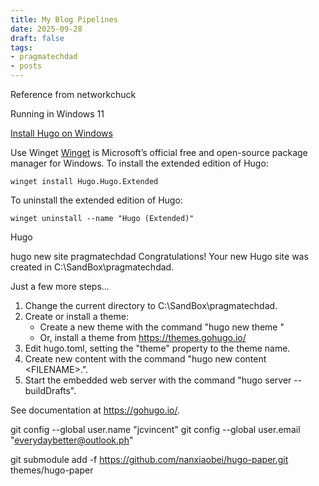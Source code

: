```yaml
---
title: My Blog Pipelines
date: 2025-09-28
draft: false
tags:
- pragmatechdad
- posts
---
```


Reference from networkchuck

Running in Windows 11

[Install Hugo on Windows](https://gohugo.io/installation/windows/)

Use Winget
[Winget](https://learn.microsoft.com/en-us/windows/package-manager/) is Microsoft’s official free and open-source package manager for Windows. To install the extended edition of Hugo:

```
winget install Hugo.Hugo.Extended
```

To uninstall the extended edition of Hugo:

```
winget uninstall --name "Hugo (Extended)"
```


Hugo

hugo new site pragmatechdad
Congratulations! Your new Hugo site was created in C:\SandBox\pragmatechdad.

Just a few more steps...

1. Change the current directory to C:\SandBox\pragmatechdad.
2. Create or install a theme:
   - Create a new theme with the command "hugo new theme <THEMENAME>"
   - Or, install a theme from https://themes.gohugo.io/
3. Edit hugo.toml, setting the "theme" property to the theme name.
4. Create new content with the command "hugo new content <SECTIONNAME>\<FILENAME>.<FORMAT>".
5. Start the embedded web server with the command "hugo server --buildDrafts".

See documentation at https://gohugo.io/.




git config --global user.name "jcvincent" 
git config --global user.email "everydaybetter@outlook.ph"

git submodule add -f https://github.com/nanxiaobei/hugo-paper.git themes/hugo-paper
